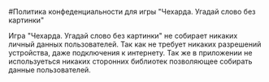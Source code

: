 #Политика конфеденциальности для игры "Чехарда. Угадай слово без картинки"

Игра "Чехарда. Угадай слово без картинки" не собирает никаких личный данных пользователей. 
Так как не требует никаких разрешений устройства, даже подключения к интернету. 
Так же в приложении не используеться никаких сторонних библиотек позволяющее собирать данные пользователей.

